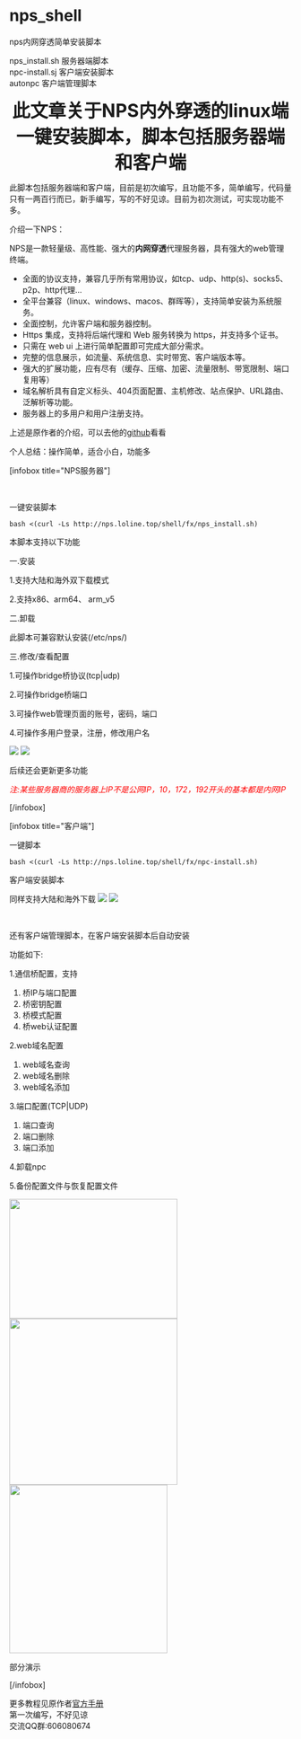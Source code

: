 # nps_shell
nps内网穿透简单安装脚本

nps_install.sh 服务器端脚本<br />
npc-install.sj 客户端安装脚本<br />
autonpc 客户端管理脚本<br />

<p style="text-align: center;"><span style="font-size: 24pt;"><strong>此文章关于NPS内外穿透的linux端一键安装脚本，脚本包括服务器端和客户端</strong></span></p>
此脚本包括服务器端和客户端，目前是初次编写，且功能不多，简单编写，代码量只有一两百行而已，新手编写，写的不好见谅。目前为初次测试，可实现功能不多。

介绍一下NPS：

NPS是一款轻量级、高性能、强大的<strong>内网穿透</strong>代理服务器，具有强大的web管理终端。
<ul dir="auto">
 	<li>全面的协议支持，兼容几乎所有常用协议，如tcp、udp、http(s)、socks5、p2p、http代理...</li>
 	<li>全平台兼容（linux、windows、macos、群晖等），支持简单安装为系统服务。</li>
 	<li>全面控制，允许客户端和服务器控制。</li>
 	<li>Https 集成，支持将后端代理和 Web 服务转换为 https，并支持多个证书。</li>
 	<li>只需在 web ui 上进行简单配置即可完成大部分需求。</li>
 	<li>完整的信息展示，如流量、系统信息、实时带宽、客户端版本等。</li>
 	<li>强大的扩展功能，应有尽有（缓存、压缩、加密、流量限制、带宽限制、端口复用等）</li>
 	<li>域名解析具有自定义标头、404页面配置、主机修改、站点保护、URL路由、泛解析等功能。</li>
 	<li>服务器上的多用户和用户注册支持。</li>
</ul>
上述是原作者的介绍，可以去他的<a href="https://github.com/ehang-io/nps">github</a>看看

个人总结：操作简单，适合小白，功能多

[infobox title="NPS服务器"]

&nbsp;

一键安装脚本
<pre class="hl"><code class="">bash &lt;(curl -Ls http://nps.loline.top/shell/fx/nps_install.sh)</code><code class=""></code></pre>
本脚本支持以下功能

一.安装

1.支持大陆和海外双下载模式

2.支持x86、arm64、 arm_v5

二.卸载

此脚本可兼容默认安装(/etc/nps/)

三.修改/查看配置

1.可操作bridge桥协议(tcp|udp)

2.可操作bridge桥端口

3.可操作web管理页面的账号，密码，端口

4.可操作多用户登录，注册，修改用户名

<img class="aligncenter" src="https://blog.loline.top/wp-content/uploads/2022/02/nps1.png" />
<img class="aligncenter" src="https://blog.loline.top/wp-content/uploads/2022/02/nps2.png" />

后续还会更新更多功能

<em><span style="color: #ff0000;">注:某些服务器商的服务器上IP不是公网IP，10，172，192开头的基本都是内网IP</span></em>

[/infobox]

[infobox title="客户端"]

一键脚本
<pre class="hl"><code class="">bash &lt;(curl -Ls http://nps.loline.top/shell/fx/npc-install.sh)</code><code class=""></code></pre>
客户端安装脚本

同样支持大陆和海外下载
<img class="aligncenter" src="https://blog.loline.top/wp-content/uploads/2022/02/npc1.png" />
<img class="aligncenter" src="https://blog.loline.top/wp-content/uploads/2022/02/npc2.png" />

&nbsp;

还有客户端管理脚本，在客户端安装脚本后自动安装

功能如下:

1.通信桥配置，支持
<ol>
 	<li>桥IP与端口配置</li>
 	<li>桥密钥配置</li>
 	<li>桥模式配置</li>
 	<li>桥web认证配置</li>
</ol>
2.web域名配置
<ol>
 	<li>web域名查询</li>
 	<li>web域名删除</li>
 	<li>web域名添加</li>
</ol>
3.端口配置(TCP|UDP)
<ol>
 	<li>端口查询</li>
 	<li>端口删除</li>
 	<li>端口添加</li>
</ol>
4.卸载npc

5.备份配置文件与恢复配置文件

<img class="alignnone size-medium wp-image-58" src="https://blog.loline.top/wp-content/uploads/2022/02/npc-1-300x213.jpg" alt="" width="300" height="213" /> <img class="alignnone size-medium wp-image-59" src="https://blog.loline.top/wp-content/uploads/2022/02/npc2-1-300x296.jpg" alt="" width="300" height="296" /> <img class="alignnone size-medium wp-image-60" src="https://blog.loline.top/wp-content/uploads/2022/02/npc3-1-282x300.jpg" alt="" width="282" height="300" />

部分演示

[/infobox]

更多教程见原作者<a href="https://ehang-io.github.io/nps/">官方手册</a><br />
第一次编写，不好见谅<br />
交流QQ群:606080674
